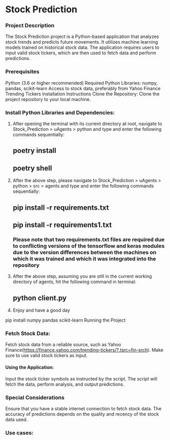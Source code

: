 # Stock Prediction
### Project Description
The Stock Prediction project is a Python-based application that analyzes stock trends and predicts future movements. It utilizes machine learning models trained on historical stock data. The application requires users to input valid stock tickers, which are then used to fetch data and perform predictions.

### Prerequisites

Python (3.6 or higher recommended)
Required Python Libraries: numpy, pandas, scikit-learn
Access to stock data, preferably from Yahoo Finance Trending Tickers
Installation Instructions
Clone the Repository:
Clone the project repository to your local machine.

### Install Python Libraries and Dependencies:

1. After opening the terminal with its current directory at root, navigate to Stock_Prediction > uAgents > python and type and enter the following commands sequentially:

    ## poetry install
    ## poetry shell

2. After the above step, please navigate to Stock_Prediction > uAgents > python > src > agents and type and enter the following commands sequentially:

    ## pip install -r requirements.txt
    ## pip install -r requirements1.txt

    ### Please note that two requirements.txt files are required due to conflicting versions of the tensorflow and keras modules due to the version differences between the machines on which it was trained and which it was integrated into the repository

3. After the above step, assuming you are still in the current working directory of agents, hit the following command in terminal:

    ## python client.py

4. Enjoy and have a good day


pip install numpy pandas scikit-learn
Running the Project
### Fetch Stock Data:

Fetch stock data from a reliable source, such as Yahoo Finance(https://finance.yahoo.com/trending-tickers/?.tsrc=fin-srch).
Make sure to use valid stock tickers as input.

#### Using the Application:

Input the stock ticker symbols as instructed by the script.
The script will fetch the data, perform analysis, and output predictions.

### Special Considerations

Ensure that you have a stable internet connection to fetch stock data.
The accuracy of predictions depends on the quality and recency of the stock data used.

### Use cases:

    